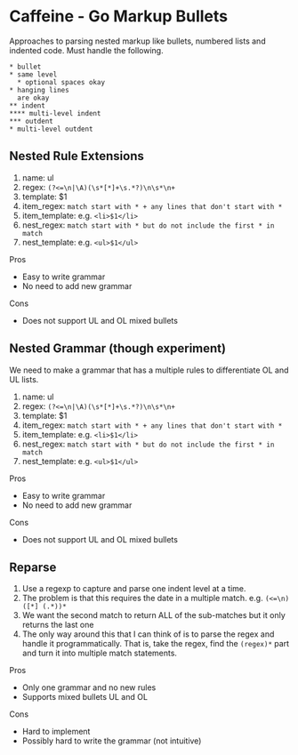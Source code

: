 # Caffeine - Go Markup Bullets #

Approaches to parsing nested markup like bullets, numbered lists and indented code. Must handle the following.

```
* bullet
* same level
  * optional spaces okay
* hanging lines
  are okay
** indent
**** multi-level indent
*** outdent
* multi-level outdent
```

## Nested Rule Extensions ##

  1. name: ul
  1. regex: `(?<=\n|\A)(\s*[*]+\s.*?)\n\s*\n+`
  1. template: $1
  1. item\_regex: `match start with * + any lines that don't start with *`
  1. item\_template: e.g. `<li>$1</li>`
  1. nest\_regex: `match start with * but do not include the first * in match`
  1. nest\_template: e.g. `<ul>$1</ul>`

Pros

  * Easy to write grammar
  * No need to add new grammar

Cons

  * Does not support UL and OL mixed bullets

## Nested Grammar (though experiment) ##

We need to make a grammar that has a multiple rules to differentiate OL and UL lists.

  1. name: ul
  1. regex: `(?<=\n|\A)(\s*[*]+\s.*?)\n\s*\n+`
  1. template: $1
  1. item\_regex: `match start with * + any lines that don't start with *`
  1. item\_template: e.g. `<li>$1</li>`
  1. nest\_regex: `match start with * but do not include the first * in match`
  1. nest\_template: e.g. `<ul>$1</ul>`

Pros

  * Easy to write grammar
  * No need to add new grammar

Cons

  * Does not support UL and OL mixed bullets




## Reparse ##

  1. Use a regexp to capture and parse one indent level at a time.
  1. The problem is that this requires the date in a multiple match. e.g. `(<=\n)([*] (.*))*`
  1. We want the second match to return ALL of the sub-matches but it only returns the last one
  1. The only way around this that I can think of is to parse the regex and handle it programmatically. That is, take the regex, find the `(regex)*` part and turn it into multiple match statements.

Pros

  * Only one grammar and no new rules
  * Supports mixed bullets UL and OL

Cons

  * Hard to implement
  * Possibly hard to write the grammar (not intuitive)